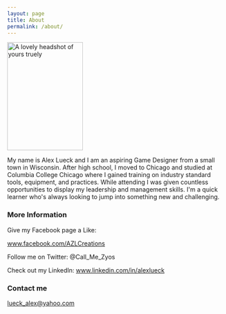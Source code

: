 ```yaml
---
layout: page
title: About
permalink: /about/
---
```


<img src="http://Callmezyos.github.io/images/Glasses.jpg" alt="A lovely headshot of yours truely" style="width:175px;height:250px;position:right;">

My name is Alex Lueck and I am an aspiring Game Designer from a small town in Wisconsin. After high school, I moved to Chicago and studied at Columbia College Chicago where I gained training on industry standard tools, equipment, and practices. While attending I was given countless opportunities to display my leadership and management skills. I'm a quick learner who's always looking to jump into something new and challenging. 

### More Information

Give my Facebook page a Like:

www.facebook.com/AZLCreations

Follow me on Twitter:
@Call_Me_Zyos

Check out my LinkedIn:
www.linkedin.com/in/alexlueck

### Contact me

[lueck_alex@yahoo.com](mailto:email@domain.com)
